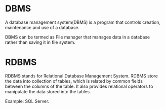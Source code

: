 # DBMS
A database management system(DBMS) is a program that controls creation, maintenance and use of a database.

DBMS can be termed as File manager that manages data in a database rather than saving it in file system.

# RDBMS
RDBMS stands for Relational Database Management System. RDBMS store the data into collection of tables, which is related
by common fields between the columns of the table. It also provides relational operators to manipulate the data stored 
into the tables.

Example: SQL Server.
